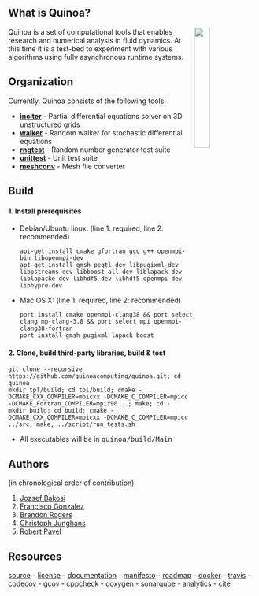 ## What is Quinoa?

<img src="https://quinoacomputing.github.io/quinoa/quinoa.svg" align="right" width="25%" background=transparent>
Quinoa is a set of computational tools that enables research and numerical analysis in fluid dynamics. At this time it is a test-bed to experiment with various algorithms using fully asynchronous runtime systems.

## Organization

Currently, Quinoa consists of the following tools:
  - [<B>inciter</B>](http://quinoacomputing.github.io/quinoa/inciter_doc.html) - Partial differential equations solver on 3D unstructured grids
  - [<B>walker</B>](http://quinoacomputing.github.io/quinoa/walker_doc.html) - Random walker for stochastic differential equations
  - [<B>rngtest</B>](http://quinoacomputing.github.io/quinoa/rngtest_doc.html) - Random number generator test suite
  - [<B>unittest</B>](http://quinoacomputing.github.io/quinoa/unittest_doc.html) - Unit test suite
  - [<B>meshconv</B>](http://quinoacomputing.github.io/quinoa/meshconv_doc.html) - Mesh file converter

## Build

#### 1. Install prerequisites

- Debian/Ubuntu linux: (line 1: required, line 2: recommended)

   ```
   apt-get install cmake gfortran gcc g++ openmpi-bin libopenmpi-dev
   apt-get install gmsh pegtl-dev libpugixml-dev libpstreams-dev libboost-all-dev liblapack-dev liblapacke-dev libhdf5-dev libhdf5-openmpi-dev libhypre-dev
   ```

- Mac OS X: (line 1: required, line 2: recommended)

   ```
   port install cmake openmpi-clang38 && port select clang mp-clang-3.8 && port select mpi openmpi-clang38-fortran
   port install gmsh pugixml lapack boost
   ```

#### 2. Clone, build third-party libraries, build & test

   ```
   git clone --recursive https://github.com/quinoacomputing/quinoa.git; cd quinoa
   mkdir tpl/build; cd tpl/build; cmake -DCMAKE_CXX_COMPILER=mpicxx -DCMAKE_C_COMPILER=mpicc -DCMAKE_Fortran_COMPILER=mpif90 ..; make; cd -
   mkdir build; cd build; cmake -DCMAKE_CXX_COMPILER=mpicxx -DCMAKE_C_COMPILER=mpicc ../src; make; ../script/run_tests.sh
   ```

   - All executables will be in <tt>quinoa/build/Main</tt>

## Authors
(in chronological order of contribution)

1. [Jozsef Bakosi](https://github.com/jbakosi)
2. [Francisco Gonzalez](https://github.com/franjgonzalez)
3. [Brandon Rogers](https://github.com/brog2610)
4. [Christoph Junghans](https://github.com/junghans)
5. [Robert Pavel](https://github.com/rspavel)

## Resources

[source](https://github.com/quinoacomputing/quinoa) - [license](https://github.com/quinoacomputing/quinoa/blob/master/LICENSE) - [documentation](http://quinoacomputing.github.io/quinoa/index.html) - [manifesto](http://quinoacomputing.github.io/quinoa/why.html) - [roadmap](https://github.com/quinoacomputing/quinoa/issues) - [docker](https://hub.docker.com/r/quinoacomputing) - [travis](https://travis-ci.org/quinoacomputing/quinoa) - [codecov](https://codecov.io/gh/quinoacomputing/quinoa/commits) - [gcov](http://quinoacomputing.github.io/quinoa/coverage.html) - [cppcheck](http://quinoacomputing.github.io/quinoa/cppcheck/index.html) - [doxygen](http://quinoacomputing.github.io/quinoa) - [sonarqube](https://sonarqube.com/dashboard?id=quinoa) - [analytics](https://www.openhub.net/p/quinoacomputing) - [cite](https://zenodo.org/badge/latestdoi/38454430)
